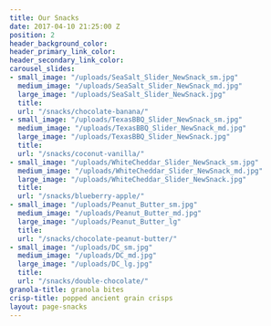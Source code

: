 ```yaml
---
title: Our Snacks
date: 2017-04-10 21:25:00 Z
position: 2
header_background_color: 
header_primary_link_color: 
header_secondary_link_color: 
carousel_slides:
- small_image: "/uploads/SeaSalt_Slider_NewSnack_sm.jpg"
  medium_image: "/uploads/SeaSalt_Slider_NewSnack_md.jpg"
  large_image: "/uploads/SeaSalt_Slider_NewSnack.jpg"
  title: 
  url: "/snacks/chocolate-banana/"
- small_image: "/uploads/TexasBBQ_Slider_NewSnack_sm.jpg"
  medium_image: "/uploads/TexasBBQ_Slider_NewSnack_md.jpg"
  large_image: "/uploads/TexasBBQ_Slider_NewSnack.jpg"
  title: 
  url: "/snacks/coconut-vanilla/"
- small_image: "/uploads/WhiteCheddar_Slider_NewSnack_sm.jpg"
  medium_image: "/uploads/WhiteCheddar_Slider_NewSnack_md.jpg"
  large_image: "/uploads/WhiteCheddar_Slider_NewSnack.jpg"
  title: 
  url: "/snacks/blueberry-apple/"
- small_image: "/uploads/Peanut_Butter_sm.jpg"
  medium_image: "/uploads/Peanut_Butter_md.jpg"
  large_image: "/uploads/Peanut_Butter_lg"
  title: 
  url: "/snacks/chocolate-peanut-butter/"
- small_image: "/uploads/DC_sm.jpg"
  medium_image: "/uploads/DC_md.jpg"
  large_image: "/uploads/DC_lg.jpg"
  title: 
  url: "/snacks/double-chocolate/"
granola-title: granola bites
crisp-title: popped ancient grain crisps
layout: page-snacks
---
```


